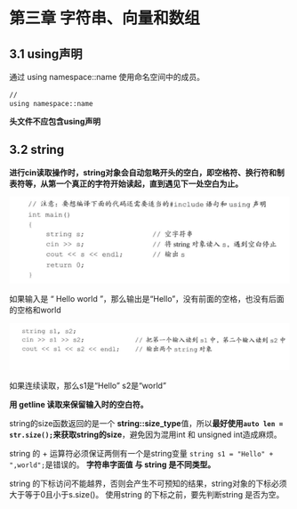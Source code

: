 # 第三章 字符串、向量和数组

## 3.1 using声明

通过 using namespace::name 使用命名空间中的成员。

```
// 
using namespace::name
```

**头文件不应包含using声明**

## 3.2 string

**进行cin读取操作时，string对象会自动忽略开头的空白，即空格符、换行符和制表符等，从第一个真正的字符开始读起，直到遇见下一处空白为止。**

![image-20220609144723166](字符串.assets/image-20220609144723166.png)

如果输入是 “   Hello world   ”，那么输出是“Hello”，没有前面的空格，也没有后面的空格和world

![image-20220609144806737](字符串.assets/image-20220609144806737.png)

如果连续读取，那么s1是“Hello” s2是“world”

**用 getline 读取来保留输入时的空白符。**

string的size函数返回的是一个 **string::size_type**值，所以**最好使用```auto len = str.size();```来获取string的size**，避免因为混用int 和 unsigned int造成麻烦。

string 的 + 运算符必须保证两侧有一个是string变量 ```string s1 = "Hello" + ",world";```是错误的。 **字符串字面值 与 string 是不同类型。**

string 的下标访问不能越界，否则会产生不可预知的结果，string对象的下标必须大于等于0且小于s.size()。 使用string 的下标之前，要先判断string 是否为空。